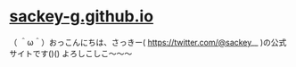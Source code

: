 # [sackey-g.github.io](http://sackey-g.github.io)

（ ＾ω＾）おっこんにちは、さっきー( https://twitter.com/@sackey__ )の公式サイトです()()
よろしこしこ〜〜〜
